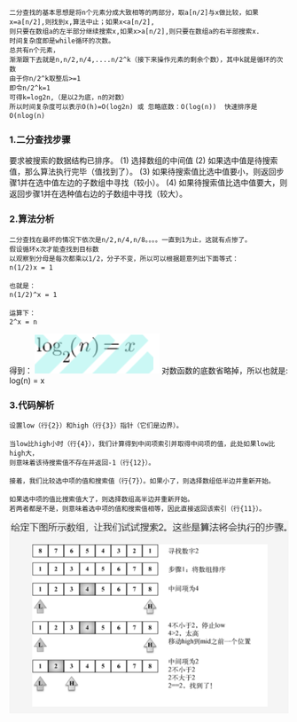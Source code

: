 ```
二分查找的基本思想是将n个元素分成大致相等的两部分，取a[n/2]与x做比较，如果x=a[n/2],则找到x,算法中止；如果x<a[n/2],
则只要在数组a的左半部分继续搜索x,如果x>a[n/2],则只要在数组a的右半部搜索x.
时间复杂度即是while循环的次数。
总共有n个元素，
渐渐跟下去就是n,n/2,n/4,....n/2^k（接下来操作元素的剩余个数），其中k就是循环的次数
由于你n/2^k取整后>=1
即令n/2^k=1
可得k=log2n,（是以2为底，n的对数）
所以时间复杂度可以表示O(h)=O(log2n) 或 忽略底数：O(log(n))  快速排序是O(nlog(n)
```
### 1.二分查找步骤
要求被搜索的数据结构已排序。
(1) 选择数组的中间值
(2) 如果选中值是待搜索值，那么算法执行完毕（值找到了）。
(3) 如果待搜索值比选中值要小，则返回步骤1并在选中值左边的子数组中寻找（较小）。
(4) 如果待搜索值比选中值要大，则返回步骤1并在选种值右边的子数组中寻找（较大）。


### 2.算法分析
```
二分查找在最坏的情况下依次是n/2,n/4,n/8。。。。一直到1为止，这就有点惨了。
假设循环x次才能查找到目标数
以观察到分母是每次都乘以1/2，分子不变，所以可以根据题意列出下面等式：
n(1/2)x = 1

也就是：
n(1/2)^x = 1

运算下：
2^x = n
```
得到：
![](./二分查找算法分析.png)
对数函数的底数省略掉，所以也就是:
log(n) = x

### 3.代码解析
```
设置low（行{2}）和high（行{3}）指针（它们是边界）。

当low比high小时（行{4}），我们计算得到中间项索引并取得中间项的值，此处如果low比high大，
则意味着该待搜索值不存在并返回-1（行{12}）。

接着，我们比较选中项的值和搜索值（行{7}）。如果小了，则选择数组低半边并重新开始。

如果选中项的值比搜索值大了，则选择数组高半边并重新开始。
若两者都是不是，则意味着选中项的值和搜索值相等，因此直接返回该索引（行{11}）。
```
![](./图二分查找代码.png)
